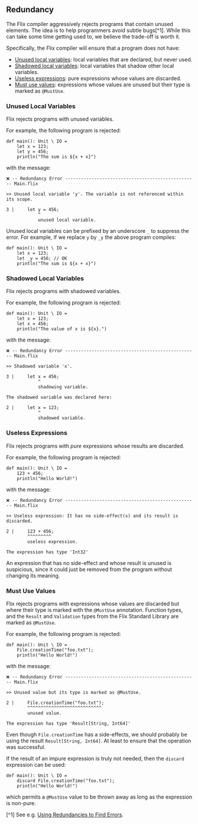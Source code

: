 ## Redundancy

The Flix compiler aggressively rejects programs that contain unused elements.
The idea is to help programmers avoid subtle bugs[^1]. While this can take some
time getting used to, we believe the trade-off is worth it.

Specifically, the Flix compiler will ensure that a program does not have:

- [Unused local variables](#unused-local-variables): local variables that are declared, but never used.
- [Shadowed local variables](#shadowed-local-variables): local variables that shadow other local variables.
- [Useless expressions](#useless-expressions): pure expressions whose values are discarded.
- [Must use values](#must-use-values): expressions whose values are unused but their type is marked as `@MustUse`.

### Unused Local Variables

Flix rejects programs with unused variables.

For example, the following program is rejected:

```flix
def main(): Unit \ IO =
    let x = 123;
    let y = 456;
    println("The sum is ${x + x}")
```

with the message:

```
❌ -- Redundancy Error -------------------------------------------------- Main.flix

>> Unused local variable 'y'. The variable is not referenced within its scope.

3 |     let y = 456;
            ^
            unused local variable.
```

Unused local variables can be prefixed by an underscore `_` to suppress the error.
For example, if we replace `y` by `_y` the above program compiles:

```flix
def main(): Unit \ IO =
    let x = 123;
    let _y = 456; // OK
    println("The sum is ${x + x}")
```

### Shadowed Local Variables

Flix rejects programs with shadowed variables.

For example, the following program is rejected:

```flix
def main(): Unit \ IO =
    let x = 123;
    let x = 456;
    println("The value of x is ${x}.")
```

with the message:

```
❌ -- Redundancy Error -------------------------------------------------- Main.flix

>> Shadowed variable 'x'.

3 |     let x = 456;
            ^
            shadowing variable.

The shadowed variable was declared here:

2 |     let x = 123;
            ^
            shadowed variable.
```



### Useless Expressions

Flix rejects programs with _pure_ expressions whose results are discarded.

For example, the following program is rejected:

```flix
def main(): Unit \ IO =
    123 + 456;
    println("Hello World!")
```

with the message:

```
❌ -- Redundancy Error -------------------------------------------------- Main.flix

>> Useless expression: It has no side-effect(s) and its result is discarded.

2 |     123 + 456;
        ^^^^^^^^^
        useless expression.

The expression has type 'Int32'
```

An expression that has no side-effect and whose result is unused is suspicious,
since it could just be removed from the program without changing its meaning.

### Must Use Values

Flix rejects programs with expressions whose values are discarded but where
their type is marked with the `@MustUse` annotation. Function types, and the
`Result` and `Validation` types from the Flix Standard Library are marked as
`@MustUse`.

For example, the following program is rejected:

```flix
def main(): Unit \ IO =
    File.creationTime("foo.txt");
    println("Hello World!")
```

with the message:

```
❌ -- Redundancy Error -------------------------------------------------- Main.flix

>> Unused value but its type is marked as @MustUse.

2 |     File.creationTime("foo.txt");
        ^^^^^^^^^^^^^^^^^^^^^^^^^^^^
        unused value.

The expression has type 'Result[String, Int64]'
```

Even though `File.creationTime` has a side-effects, we should probably be using the result `Result[String, Int64]`.
At least to ensure that the operation was successful.

If the result of an impure expression is truly not needed, then the `discard` expression can be used:

```flix
def main(): Unit \ IO =
    discard File.creationTime("foo.txt");
    println("Hello World!")
```

which permits a `@MustUse` value to be thrown away as long as the expression is non-pure.

[^1] See e.g. [Using Redundancies to Find Errors](https://dl.acm.org/doi/abs/10.1145/605466.605475).
